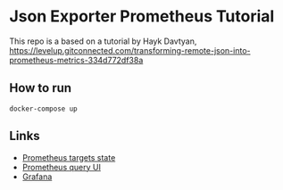# Json Exporter Prometheus Tutorial

This repo is a based on a tutorial by Hayk Davtyan, https://levelup.gitconnected.com/transforming-remote-json-into-prometheus-metrics-334d772df38a

## How to run

```
docker-compose up
```

## Links

* [Prometheus targets state](http://localhost:9090/targets)
* [Prometheus query UI](http://localhost:9090/graph)
* [Grafana](http://localhost:3000)
